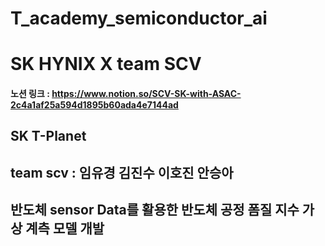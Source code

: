 # T_academy_semiconductor_ai

# SK HYNIX X team SCV
#### 노션 링크 : https://www.notion.so/SCV-SK-with-ASAC-2c4a1af25a594d1895b60ada4e7144ad
## SK T-Planet  
## team scv : 임유경 김진수 이호진 안승아 
## 반도체 sensor Data를 활용한 반도체 공정 폼질 지수 가상 계측 모델 개발 

